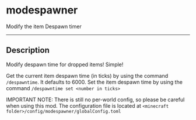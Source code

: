 # modespawner

Modify the item Despawn timer

---

## Description

Modify despawn time for dropped items! Simple!

Get the current item despawn time (in ticks) by using the command `/despawntime`. It defaults to 6000.
Set the item despawn time by using the command `/despawntime set <number in ticks>`

IMPORTANT NOTE: There is still no per-world config, so please be careful when using this mod.
The configuration file is located at `<minecraft folder>/config/modespawner/globalConfig.toml`
